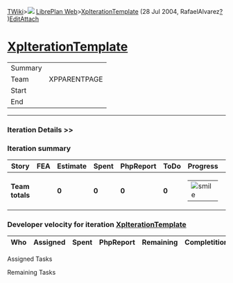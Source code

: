 [TWiki](/twiki/Main/WebHome)&gt;![](/twiki/TWiki/TWikiDocGraphics/web-bg-small.gif) [LibrePlan Web](/twiki/LibrePlan/WebHome)&gt;[XpIterationTemplate](http://wiki.libreplan-enterprise.com/twiki/LibrePlan/XpIterationTemplate "Topic revision: 1 (28 Jul 2004 - 05:40:57)") (28 Jul 2004, RafaelAlvarez[?](/twiki/bin/edit/Main/RafaelAlvarez?topicparent=LibrePlan.XpIterationTemplate "Create this topic") )[Edit](http://wiki.libreplan-enterprise.com/twiki/bin/edit/LibrePlan/XpIterationTemplate?t=1520337975 "Edit this topic text")[Attach](/twiki/bin/attach/LibrePlan/XpIterationTemplate "Attach an image or document to this topic")

 [XpIterationTemplate](/twiki/LibrePlan/XpIterationTemplate)
===========================================================================================================



|         |              |
|---------|--------------|
| Summary |              |
| Team    | XPPARENTPAGE |
| Start   |              |
| End     |              |

------------------------------------------------------------------------

[](/twiki/LibrePlan)

### Iteration Details &gt;&gt;

###  Iteration summary

<table>
<colgroup>
<col width="8%" />
<col width="8%" />
<col width="8%" />
<col width="8%" />
<col width="8%" />
<col width="8%" />
<col width="8%" />
<col width="8%" />
<col width="8%" />
<col width="8%" />
<col width="8%" />
<col width="8%" />
</colgroup>
<thead>
<tr class="header">
<th>Story</th>
<th>FEA</th>
<th>Estimate</th>
<th>Spent</th>
<th>PhpReport</th>
<th>ToDo</th>
<th>Progress</th>
<th>Done</th>
<th>Overrun</th>
<th>Completion</th>
<th>Developer</th>
<th>Reviewer</th>
</tr>
</thead>
<tbody>
<tr class="odd">
<td><strong>Team totals</strong></td>
<td> </td>
<td><strong>0</strong></td>
<td><strong>0</strong></td>
<td><strong>0</strong></td>
<td><strong>0</strong></td>
<td><table>
<tbody>
<tr class="odd">
<td><img src="/twiki/TWiki/SmiliesPlugin/smile.gif" title="smile" alt="smile" /></td>
</tr>
</tbody>
</table></td>
<td>100%</td>
<td>0%</td>
<td> </td>
<td> </td>
<td> </td>
</tr>
</tbody>
</table>

###  Developer velocity for iteration [XpIterationTemplate](/twiki/LibrePlan/XpIterationTemplate)

| Who | Assigned | Spent | PhpReport | Remaining | Completition |     |
|-----|----------|-------|-----------|-----------|--------------|-----|

Assigned Tasks

Remaining Tasks
